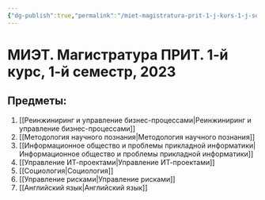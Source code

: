 ```yaml
---
{"dg-publish":true,"permalink":"/miet-magistratura-prit-1-j-kurs-1-j-semestr-2023/"}
---
```


# МИЭТ. Магистратура ПРИТ. 1-й курс, 1-й семестр, 2023

## Предметы:

1. [[Реинжиниринг и управление бизнес-процессами\|Реинжиниринг и управление бизнес-процессами]]
2. [[Методология научного познания\|Методология научного познания]]
3. [[Информационное общество и проблемы прикладной информатики\|Информационное общество и проблемы прикладной информатики]]
4. [[Управление ИТ-проектами\|Управление ИТ-проектами]]
5. [[Социология\|Социология]]
6. [[Управление рисками\|Управление рисками]]
7. [[Английский язык\|Английский язык]]